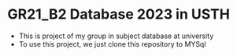 # GR21_B2 Database 2023 in USTH

- This is project of my group in subject database at university 
- To use this project, we just clone this repository to MYSql